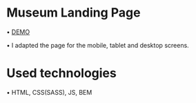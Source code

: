# Museum Landing Page
• [DEMO](https://danylolipar.github.io/museum_landing/)

• I adapted the page for the mobile, tablet and desktop screens.
# Used technologies
• HTML, CSS(SASS), JS, BEM
